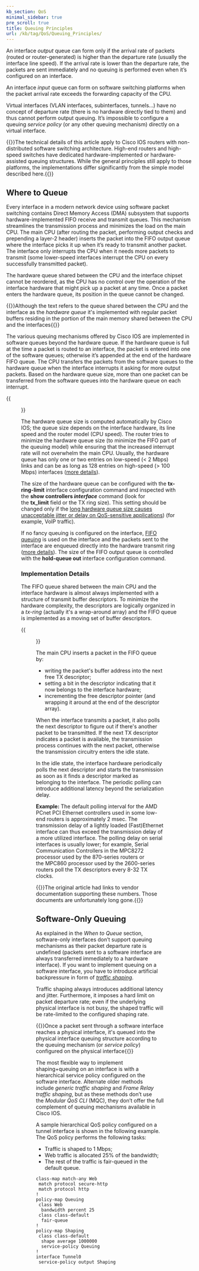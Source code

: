 ```yaml
---
kb_section: QoS
minimal_sidebar: true
pre_scroll: true
title: Queuing Principles
url: /kb/tag/QoS/Queuing_Principles/
---
```

An interface _output_ queue can form only if the arrival rate of packets (routed or router-generated) is higher than the departure rate (usually the interface line speed). If the arrival rate is lower than the departure rate, the packets are sent immediately and no queuing is performed even when it’s configured on an interface.

An interface _input_ queue can form on software switching platforms when the packet arrival rate exceeds the forwarding capacity of the CPU.

Virtual interfaces (VLAN interfaces, subinterfaces, tunnels...) have no concept of departure rate (there is no hardware directly tied to them) and thus cannot perform output queuing. It’s impossible to configure a queuing *service policy* (or any other queuing mechanism) directly on a virtual interface.

{{<note note>}}The technical details of this article apply to Cisco IOS routers with non-distributed software switching architecture. High-end routers and high-speed switches have dedicated hardware-implemented or hardware-assisted queuing structures. While the general principles still apply to those platforms, the implementations differ significantly from the simple model described here.{{</note>}}

## Where to Queue

Every interface in a modern network device using software packet switching contains Direct Memory Access (DMA) subsystem that supports hardware-implemented FIFO receive and transmit queues. This mechanism streamlines the transmission process and minimizes the load on the main CPU. The main CPU (after routing the packet, performing output checks and prepending a layer-2 header) inserts the packet into the FIFO output queue where the interface picks it up when it’s ready to transmit another packet. The interface only interrupts the CPU when it needs more packets to transmit (some lower-speed interfaces interrupt the CPU on every successfully transmitted packet).

The hardware queue shared between the CPU and the interface chipset cannot be reordered, as the CPU has no control over the operation of the interface hardware that might pick up a packet at any time. Once a packet enters the hardware queue, its position in the queue cannot be changed.

{{<note note>}}Although the text refers to the queue shared between the CPU and the interface as the *hardware queue* it's implemented with regular packet buffers residing in the portion of the main memory shared between the CPU and the interfaces{{</note>}}

The various queuing mechanisms offered by Cisco IOS are implemented in software queues beyond the hardware queue. If the hardware queue is full at the time a packet is routed to an interface, the packet is entered into one of the software queues; otherwise it’s appended at the end of the hardware FIFO queue. The CPU transfers the packets from the software queues to the hardware queue when the interface interrupts it asking for more output packets. Based on the hardware queue size, more than one packet can be transferred from the software queues into the hardware queue on each interrupt.

{{<figure src="../Queuing_Software_Queues.png" caption="Software and hardware queues">}}

The hardware queue size is computed automatically by Cisco IOS; the queue size depends on the interface hardware, its line speed and the router model (CPU speed). The router tries to minimize the hardware queue size (to minimize the FIFO part of the queuing model) while ensuring that the increased interrupt rate will not overwhelm the main CPU. Usually, the hardware queue has only one or two entries on low-speed (< 2 Mbps) links and can be as long as 128 entries on high-speed (> 100 Mbps) interfaces ([more details](Fair_Queuing.html)).

The size of the hardware queue can be configured with the **tx-ring-limit** interface configuration command and inspected with the **show controllers _interface_** command (look for the **tx\_limit** field or the TX ring size). This setting should be changed only if the [long hardware queue size causes unacceptable jitter or delay on QoS-sensitive applications](TX-Ring-Limit.html)) (for example, VoIP traffic).

If no fancy queuing is configured on the interface, [FIFO queuing](https://en.wikipedia.org/wiki/FIFO) is used on the interface and the packets sent to the interface are enqueued directly into the hardware transmit ring ([more details](FIFO_Queuing.html)). The size of the FIFO output queue is controlled with the **hold-queue out** interface configuration command.

### Implementation Details

The FIFO queue shared between the main CPU and the interface hardware is almost always implemented with a structure of transmit buffer descriptors. To minimize the hardware complexity, the descriptors are logically organized in a *tx-ring* (actually it's a wrap-around array) and the FIFO queue is implemented as a moving set of buffer descriptors.

{{<figure src="../Queuing_Transmit_Ring.png" caption="Transmit ring between CPU and output interface">}}

The main CPU inserts a packet in the FIFO queue by:

-   writing the packet's buffer address into the next free TX descriptor;
-   setting a bit in the descriptor indicating that it now belongs to the interface hardware;
-   incrementing the free descriptor pointer (and wrapping it around at the end of the descriptor array).

When the interface transmits a packet, it also polls the next descriptor to figure out if there's another packet to be transmitted. If the next TX descriptor indicates a packet is available, the transmission process continues with the next packet, otherwise the transmission circuitry enters the idle state.

In the idle state, the interface hardware periodically polls the next descriptor and starts the transmission as soon as it finds a descriptor marked as belonging to the interface. The periodic polling can introduce additional latency beyond the serialization delay.

**Example:** The default polling interval for the AMD PCnet PCI Ethernet controllers used in some low-end routers is approximately 2 msec. The transmission delay of a lightly loaded (Fast)Ethernet interface can thus exceed the transmission delay of a more utilized interface. The polling delay on serial interfaces is usually lower; for example, Serial Communication Controllers in the MPC8272 processor used by the 870-series routers or the MPC860 processor used by the 2600-series routers poll the TX descriptors every 8-32 TX clocks.

{{<note note>}}The original article had links to vendor documentation supporting these numbers. Those documents are unfortunately long gone.{{</note>}}

## Software-Only Queuing

As explained in the _When to Queue_ section, software-only interfaces don’t support queuing mechanisms as their packet departure rate is undefined (packets sent to a software interface are always transferred immediately to a hardware interface). If you want to implement queuing on a software interface, you have to introduce artificial backpressure in form of *[traffic shaping](Traffic_Shaping.html)*.

Traffic shaping always introduces additional latency and jitter. Furthermore, it imposes a hard limit on packet departure rate; even if the underlying physical interface is not busy, the shaped traffic will be rate-limited to the configured shaping rate.

{{<note note>}}Once a packet sent through a software interface reaches a physical interface, it's queued into the physical interface queuing structure according to the queuing mechanism (or *service policy*) configured on the physical interface{{</note>}}

The most flexible way to implement shaping+queuing on an interface is with a hierarchical service policy configured on the software interface. Alternate older methods include *generic traffic shaping* and *Frame Relay traffic shaping*, but as these methods don’t use the *Modular QoS CLI* (MQC), they don’t offer the full complement of queuing mechanisms available in Cisco IOS.

A sample hierarchical QoS policy configured on a tunnel interface is shown in the following example. The QoS policy performs the following tasks:

-   Traffic is shaped to 1 Mbps;
-   Web traffic is allocated 25% of the bandwidth;
-   The rest of the traffic is fair-queued in the default queue.

```
class-map match-any Web
 match protocol secure-http
 match protocol http
!
policy-map Queuing
 class Web
  bandwidth percent 25
 class class-default
  fair-queue
!
policy-map Shaping
 class class-default
  shape average 1000000
  service-policy Queuing
!
interface Tunnel0
 service-policy output Shaping
```

<!-- Source of diagrams: Wiki/ipSpace/Articles and Blogs Diagrams (2020) -->
